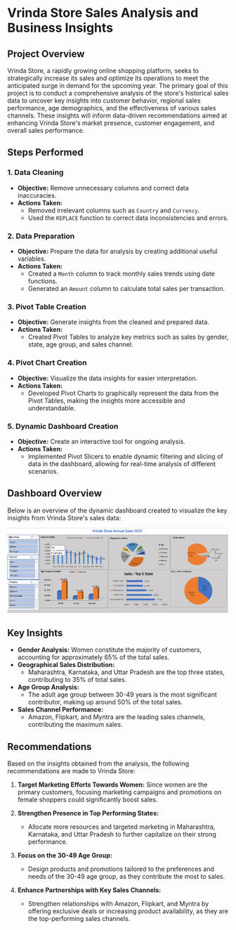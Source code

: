 # Vrinda Store Sales Analysis and Business Insights

## Project Overview
Vrinda Store, a rapidly growing online shopping platform, seeks to strategically increase its sales and optimize its operations to meet the anticipated surge in demand for the upcoming year. The primary goal of this project is to conduct a comprehensive analysis of the store's historical sales data to uncover key insights into customer behavior, regional sales performance, age demographics, and the effectiveness of various sales channels. These insights will inform data-driven recommendations aimed at enhancing Vrinda Store's market presence, customer engagement, and overall sales performance.

## Steps Performed

### 1. Data Cleaning
- **Objective:** Remove unnecessary columns and correct data inaccuracies.
- **Actions Taken:**
  - Removed irrelevant columns such as `Country` and `Currency`.
  - Used the `REPLACE` function to correct data inconsistencies and errors.

### 2. Data Preparation
- **Objective:** Prepare the data for analysis by creating additional useful variables.
- **Actions Taken:**
  - Created a `Month` column to track monthly sales trends using date functions.
  - Generated an `Amount` column to calculate total sales per transaction.

### 3. Pivot Table Creation
- **Objective:** Generate insights from the cleaned and prepared data.
- **Actions Taken:**
  - Created Pivot Tables to analyze key metrics such as sales by gender, state, age group, and sales channel.

### 4. Pivot Chart Creation
- **Objective:** Visualize the data insights for easier interpretation.
- **Actions Taken:**
  - Developed Pivot Charts to graphically represent the data from the Pivot Tables, making the insights more accessible and understandable.

### 5. Dynamic Dashboard Creation
- **Objective:** Create an interactive tool for ongoing analysis.
- **Actions Taken:**
  - Implemented Pivot Slicers to enable dynamic filtering and slicing of data in the dashboard, allowing for real-time analysis of different scenarios.

## Dashboard Overview
Below is an overview of the dynamic dashboard created to visualize the key insights from Vrinda Store's sales data:

![Vrinda Store Annual Sales 2022 Dashboard](./image.png)

## Key Insights
- **Gender Analysis:** Women constitute the majority of customers, accounting for approximately 65% of the total sales.
- **Geographical Sales Distribution:** 
  - Maharashtra, Karnataka, and Uttar Pradesh are the top three states, contributing to 35% of total sales.
- **Age Group Analysis:**
  - The adult age group between 30-49 years is the most significant contributor, making up around 50% of the total sales.
- **Sales Channel Performance:**
  - Amazon, Flipkart, and Myntra are the leading sales channels, contributing the maximum sales.

## Recommendations
Based on the insights obtained from the analysis, the following recommendations are made to Vrinda Store:

1. **Target Marketing Efforts Towards Women:** Since women are the primary customers, focusing marketing campaigns and promotions on female shoppers could significantly boost sales.

2. **Strengthen Presence in Top Performing States:**
   - Allocate more resources and targeted marketing in Maharashtra, Karnataka, and Uttar Pradesh to further capitalize on their strong performance.
   
3. **Focus on the 30-49 Age Group:**
   - Design products and promotions tailored to the preferences and needs of the 30-49 age group, as they contribute the most to sales.
   
4. **Enhance Partnerships with Key Sales Channels:**
   - Strengthen relationships with Amazon, Flipkart, and Myntra by offering exclusive deals or increasing product availability, as they are the top-performing sales channels.


